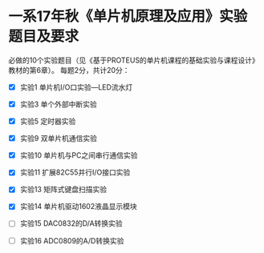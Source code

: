 # 一系17年秋《单片机原理及应用》实验题目及要求

必做的10个实验题目（见《基于PROTEUS的单片机课程的基础实验与课程设计》教材的第6章）。
每题2分，共计20分：

- [x] 实验1  单片机I/O口实验—LED流水灯

- [x] 实验3  单个外部中断实验

- [x] 实验5  定时器实验

- [x] 实验9  双单片机通信实验

- [x] 实验10 单片机与PC之间串行通信实验

- [x] 实验11 扩展82C55并行I/O接口实验

- [x] 实验13 矩阵式键盘扫描实验

- [x] 实验14 单片机驱动1602液晶显示模块

- [ ] 实验15 DAC0832的D/A转换实验

- [ ] 实验16 ADC0809的A/D转换实验
